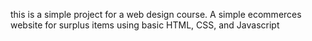 this is a simple project for a web design course. A simple ecommerces website for surplus items using basic HTML, CSS, and Javascript
